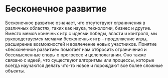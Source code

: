 # Бесконечное развитие

Бесконечное развитие означает, что отсутствуют ограничения в различных областях, таких как наука, технологии, бизнес и другие. Вместо мемов конечных игр с идеями победы, власти и контроля, мы руководствуемся мемами бесконечных игр – продолжение игры, расширение возможностей и вовлечение новых участников. Понятие «бесконечное развитие» помогает нам отбросить ограничения и бессмысленные споры о прогрессе и целеполагании. Оно также связано с идеей, что существуют алгоритмы или процессы, которые всегда научаются делать что-то новое и порождают все более сложные объекты.
